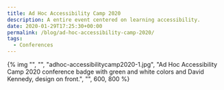 ```yaml
---
title: Ad Hoc Accessibility Camp 2020
description: A entire event centered on learning accessibility.
date: 2020-01-29T17:25:30+00:00
permalink: /blog/ad-hoc-accessibility-camp-2020/
tags:
  - Conferences
---
```


{% img "", "", "adhoc-accessibilitycamp2020-1.jpg", "Ad Hoc Accessibility Camp 2020 conference badge with green and white colors and David Kennedy, design on front.", "", 600, 800 %}
